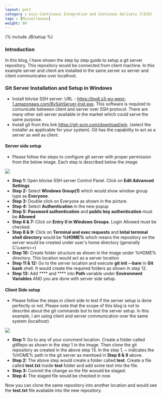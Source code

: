 ```yaml
---
layout: post
category : misc-Continuous Integration and Continuos Delivery (CICD)
tags : [Miscellanous]
weight: 80
---
```

{% include JB/setup %}

### Introduction
In this blog, I have shown the step by step guide to setup a git server repository. This repository would be connected from client machine. In this example server and client are installed in the same server so server and client communicates over localhost.

### Git Server Installation and Setup in Windows
  * Install bitvise SSH server: URL - https://bvdl.s3-eu-west-1.amazonaws.com/BvSshServer-Inst.exe. This software is required to comunicate between client and server over SSH protocol. There are many other ssh server available in the market which could serve the same purpose.
  * Install git from this link https://git-scm.com/download/win. (select the installer as applicable for your system). Git has the capability to act as a server as well as client.

#### Server side setup  
  * Please follow the steps to configure git server with proper permission from the below image. Each step is described below the image <br/>
  <img src="https://user-images.githubusercontent.com/11231867/30012527-6f349638-910e-11e7-948d-db61be57de87.png"/>
  
  * **Step 1:** Open bitvise SSH server Control Panel. Click on **Edit Advanced Settings**
  * **Step 2:** Select **Windows Group(1)** which would show window group type as **Everyone**.
  * **Step 3:** Double click on Everyone as shown in the picture.
  * **Step 4:** Select **Authentication** in the new popup
  * **Step 5:** **Password authentication** and **public key authentication** must be **Allowed**
  * **Step 6 & 7:** Click on **Entry 0 in Windows Groups**. Login Allowed must be checked.
  * **Step 8 & 9:** Click on **Terminal and exec requests** and **Inital terminal shell directory** would be **%HOME%** which means the repository on the server would be created under user's home directory (generally C:\users\<<username>>\)
  * **Step 10:** Create folder structure as shown in the image under %HOME% directory. This location would act as a server location
  * **Step 11 & 12:** Go to the server location and execute **git init --bare** in **Git bash** shell. It would create the required folders as shown in step 12.
  * **Step 13:** Add **** and **** into **Path** variable under **Environment Variables**
  AND you are done with server side setup.
  
#### Client Side setup
  * Please follow the steps in client side to test if the server setup is done perfectly or not. Please note that the scope of this blog is not to describe about the git commands but to test the server setup. In this example, I am using client and server communication over the same system (localhost)
  <img src="https://user-images.githubusercontent.com/11231867/30012600-34d98ce0-910f-11e7-89dd-21755be506b1.png"/>
  
  * **Step 1:** Go to any of your convinent location. Create a folder called gitRepo as shown in the step 1 in the image. Then clone the git repository as created in the above step 13. In the step 1, ~ indicates the %HOME% path in the git server as mentioed in **Step 8 & 9** above.
  * **Step 2:** The above step would create a folder called **test**. Create a file called **test.txt** inside **test** folder and add some text into the file.
  * **Step 3:** Commit the change so the file woould be staged.
  * **Step 4:** The staged file would be checked in now.
  
  Now you can clone the same repository into another location and would see the **test.txt** file available into the new repository.